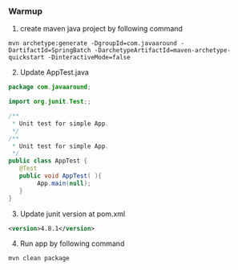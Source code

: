 ### Warmup ###
1. create maven java project by following command 

`mvn archetype:generate -DgroupId=com.javaaround -DartifactId=SpringBatch -DarchetypeArtifactId=maven-archetype-quickstart -DinteractiveMode=false`

2. Update AppTest.java

```java
package com.javaaround;

import org.junit.Test;;

/**
 * Unit test for simple App.
 */
/**
 * Unit test for simple App.
 */
public class AppTest {
   @Test
   public void AppTest( ){
        App.main(null);
   }
}

```

3. Update junit version at pom.xml

```xml
<version>4.8.1</version>
```
4. Run app by following command

`mvn clean package`
